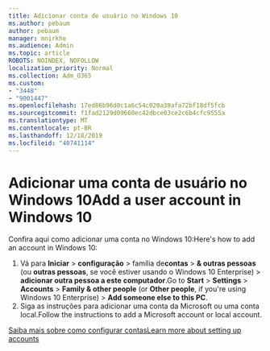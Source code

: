 ```yaml
---
title: Adicionar conta de usuário no Windows 10
ms.author: pebaum
author: pebaum
manager: mnirkhe
ms.audience: Admin
ms.topic: article
ROBOTS: NOINDEX, NOFOLLOW
localization_priority: Normal
ms.collection: Adm_O365
ms.custom:
- "3448"
- "9001447"
ms.openlocfilehash: 17ed86b96d0c1a6c54c020a39afa72bf18df5fcb
ms.sourcegitcommit: f1fad2129d09660ec42dbce03ce2c6b4cfc9555a
ms.translationtype: MT
ms.contentlocale: pt-BR
ms.lasthandoff: 12/18/2019
ms.locfileid: "40741114"
---
```

# <a name="add-a-user-account-in-windows-10"></a><span data-ttu-id="ba536-102">Adicionar uma conta de usuário no Windows 10</span><span class="sxs-lookup"><span data-stu-id="ba536-102">Add a user account in Windows 10</span></span>

<span data-ttu-id="ba536-103">Confira aqui como adicionar uma conta no Windows 10:</span><span class="sxs-lookup"><span data-stu-id="ba536-103">Here's how to add an account in Windows 10:</span></span>

1. <span data-ttu-id="ba536-104">Vá para **Iniciar** > **configuração** > família de**contas** > **& outras pessoas** (ou **outras pessoas**, se você estiver usando o Windows 10 Enterprise) > **adicionar outra pessoa a este computador**.</span><span class="sxs-lookup"><span data-stu-id="ba536-104">Go to **Start** > **Settings** > **Accounts** > **Family & other people** (or **Other people**, if you're using Windows 10 Enterprise) > **Add someone else to this PC**.</span></span>
2. <span data-ttu-id="ba536-105">Siga as instruções para adicionar uma conta da Microsoft ou uma conta local.</span><span class="sxs-lookup"><span data-stu-id="ba536-105">Follow the instructions to add a Microsoft account or local account.</span></span>

[<span data-ttu-id="ba536-106">Saiba mais sobre como configurar contas</span><span class="sxs-lookup"><span data-stu-id="ba536-106">Learn more about setting up accounts</span></span>](https://support.microsoft.com/help/17197/)